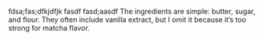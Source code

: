 fdsa;fas;dfkjdfjk fasdf fasd;aasdf The ingredients are simple: butter, sugar, and flour. They often include vanilla extract, but I omit it because it’s too strong for matcha flavor.

